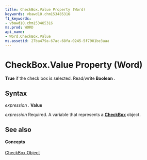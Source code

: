 ```yaml
---
title: CheckBox.Value Property (Word)
keywords: vbawd10.chm153485316
f1_keywords:
- vbawd10.chm153485316
ms.prod: WORD
api_name:
- Word.CheckBox.Value
ms.assetid: 27ba479a-67ac-68fa-0245-5f7901be3aaa
---
```



# CheckBox.Value Property (Word)

 **True** if the check box is selected. Read/write **Boolean** .


## Syntax

 _expression_ . **Value**

 _expression_ Required. A variable that represents a **[CheckBox](checkbox-object-word.md)** object.


## See also


#### Concepts


[CheckBox Object](checkbox-object-word.md)

